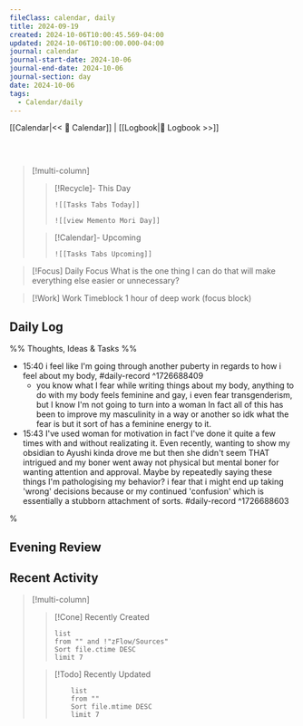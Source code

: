 ```yaml
---
fileClass: calendar, daily
title: 2024-09-19
created: 2024-10-06T10:00:45.569-04:00
updated: 2024-10-06T10:00:00.000-04:00
journal: calendar
journal-start-date: 2024-10-06
journal-end-date: 2024-10-06
journal-section: day
date: 2024-10-06
tags:
  - Calendar/daily
---
```


[[Calendar|<< 📆 Calendar]] | [[Logbook|📖 Logbook >>]]

```calendar-nav
```

<br />

> [!multi-column]
>
> > [!Recycle]- This Day
> > 
> > ```dynamic-embed
> > ![[Tasks Tabs Today]]
> > ```
> > ```dynamic-embed
> > ![[view Memento Mori Day]]
> > ```
>
> > [!Calendar]- Upcoming
> >
> > ```dynamic-embed
> > ![[Tasks Tabs Upcoming]]
> > ```

> [!Focus] Daily Focus
> What is the one thing I can do that will make everything else easier or unnecessary?

> [!Work] Work
> Timeblock 1 hour of deep work (focus block)

## Daily Log
%%
Thoughts, Ideas & Tasks
%%
- 15:40 i feel like I'm going through another puberty in regards to how i feel about my body, #daily-record ^1726688409
	- you know what I fear while writing things about my body, anything to do with my body feels feminine and gay, i even fear transgenderism, but I know I'm not going to turn into a woman In fact all of this has been to improve my masculinity in a way or another so idk what the fear is but it sort of has a feminine energy to it.
- 15:43 I've used woman for motivation in fact I've done it quite a few times with and without realizating it. Even recently, wanting to show my obsidian to Ayushi kinda drove me but then she didn't seem THAT intrigued and my boner went away not physical but mental boner for wanting attention and approval. Maybe by repeatedly saying these things I'm pathologising my behavior? i fear that i might end up taking 'wrong' decisions because or my continued 'confusion' which is essentially a stubborn attachment of sorts. #daily-record ^1726688603

%

## Evening Review



## Recent Activity

> [!multi-column]
>
> > [!Cone] Recently Created
> >
> > ```dataview
> > list
> > from "" and !"zFlow/Sources"
> > Sort file.ctime DESC
> > limit 7
> > ```
>
> > [!Todo] Recently Updated
> >
> > ```dataview
> > 	list
> > 	from ""
> > 	Sort file.mtime DESC
> > 	limit 7
> > ```
